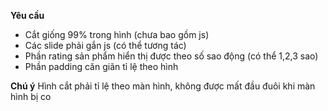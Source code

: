 **Yêu cầu**

- Cắt giống 99% trong hình (chưa bao gồm js)
- Các slide phải gắn js (có thể tương tác)
- Phần rating sản phẩm hiển thị được theo số sao động (có thể 1,2,3 sao)
- Phần padding căn giãn tỉ lệ theo hình

**Chú ý**
Hình cắt phải tỉ lệ theo màn hình, không được mất đầu đuôi khi màn hình bị co
